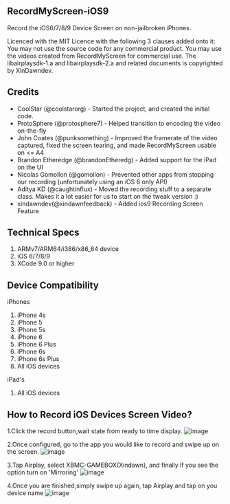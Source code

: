 ## RecordMyScreen-iOS9

Record the iOS6/7/8/9  Device Screen  on non-jailbroken iPhones.

Licenced with the MIT Licence with the following 3 clauses added onto it:
You may not use the source code for any commercial product.
You may use the videos created from RecordMyScreen for commercial use.
The libairplaysdk-1.a and libairplaysdk-2.a and related documents is copyrighted by XinDawndev.  

## Credits

* CoolStar (@coolstarorg) - Started the project, and created the initial code.
* ProtoSphere (@protosphere7) - Helped transition to encoding the video on-the-fly
* John Coates (@punksomething) - Improved the framerate of the video captured, fixed the screen tearing, and made RecordMyScreen usable on <= A4
* Brandon Etheredge (@brandonEtheredg) - Added support for the iPad on the UI
* Nicolas Gomollon (@gomollon) - Prevented other apps from stopping our recording (unfortunately using an iOS 6 only API)
* Aditya KD (@caughtinflux) - Moved the recording stuff to a separate class. Makes it a lot easier for us to start on the tweak version :)
* xindawndev(@xindawnfeedback) - Added ios9 Recording Screen Feature

## Technical Specs

1. ARMv7/ARM64/i386/x86_64 device
2. iOS 6/7/8/9
3. XCode 9.0 or higher

## Device Compatibility

iPhones

1. iPhone 4s
2. iPhone 5
3. iPhone 5s
4. iPhone 6
5. iPhone 6 Plus
6. iPhone 6s
7. iPhone 6s Plus
8. All iOS devices


iPad's
1. All iOS devices



## How to Record iOS Devices Screen Video?

1.Click the record button,wait state from ready to time display.
![image](https://github.com/xindawndev/RecordMyScreen-iOS9/blob/master/IMG_0515.PNG)

2.Once configured, go to the app you would like to record and swipe up on the screen.
![image](https://github.com/xindawndev/RecordMyScreen-iOS9/blob/master/IMG_0517.PNG)

3.Tap Airplay, select XBMC-GAMEBOX(Xindawn), and finally if you see the option turn on 'Mirroring'
![image](https://github.com/xindawndev/RecordMyScreen-iOS9/blob/master/IMG_0518.PNG)

4.Once you are finished,simply swipe up again, tap Airplay and tap on you device name
![image](https://github.com/xindawndev/RecordMyScreen-iOS9/blob/master/IMG_0519.PNG)
